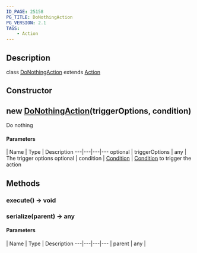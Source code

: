 ```yaml
---
ID_PAGE: 25158
PG_TITLE: DoNothingAction
PG_VERSION: 2.1
TAGS:
    - Action
---
```

## Description

class [DoNothingAction](/classes/2.4/DoNothingAction) extends [Action](/classes/2.4/Action)



## Constructor

## new [DoNothingAction](/classes/2.4/DoNothingAction)(triggerOptions, condition)

Do nothing

#### Parameters
 | Name | Type | Description
---|---|---|---
optional | triggerOptions | any |    The trigger options
optional | condition | [Condition](/classes/2.4/Condition) |    [Condition](/classes/2.4/Condition) to trigger the action
## Methods

### execute() &rarr; void


### serialize(parent) &rarr; any



#### Parameters
 | Name | Type | Description
---|---|---|---
 | parent | any | 


